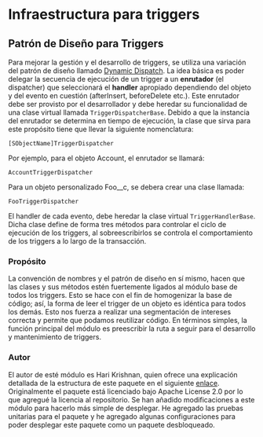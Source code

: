 # Infraestructura para triggers

## Patrón de Diseño para Triggers

Para mejorar la gestión y el desarrollo de triggers, se utiliza una variación
del patrón de diseño llamado [Dynamic Dispatch](https://en.wikipedia.org/w/index.php?title=Dynamic_dispatch&oldid=932525185).
La idea básica es poder delegar la secuencia de ejecución de un trigger a un
**enrutador** (el dispatcher) que seleccionará el **handler** apropiado
dependiendo del objeto y del evento en cuestión (afterInsert, beforeDelete
etc.). Este enrutador debe ser provisto por el desarrollador y debe heredar
su funcionalidad de una clase virtual llamada `TriggerDispatcherBase`. Debido
a que la instancia del enrutador se determina en tiempo de ejecución, la
clase que sirva para este propósito tiene que llevar la siguiente
nomenclatura:

```
[SObjectName]TriggerDispatcher
```

Por ejemplo, para el objeto Account, el enrutador se llamará:

```
AccountTriggerDispatcher
```

Para un objeto personalizado Foo__c, se debera crear una clase llamada: 

```
FooTriggerDispatcher
```

El handler de cada evento, debe heredar la clase virtual `TriggerHandlerBase`.
Dicha clase define de forma tres métodos para controlar el ciclo de ejecución de
los triggers, al sobreescribirlos se controla el comportamiento de los triggers
a lo largo de la transacción.

### Propósito

La convención de nombres y el patrón de diseño en sí mismo, hacen que las clases
y sus métodos estén fuertemente ligados al módulo base de todos los triggers.
Esto se hace con el fin de homogenizar la base de código; así, la forma de leer
el trigger de un objeto es idéntica para todos los demás. Esto nos fuerza a
realizar una segmentación de intereses correcta y permite que podamos
reutilizar código. En términos simples, la función principal del módulo es
preescribir la ruta a seguir para el desarrollo y mantenimiento de triggers.

### Autor

El autor de esté módulo es Hari Krishnan, quien ofrece una explicación detallada
de la estructura de este paquete en el siguiente
[enlace](https://code.google.com/archive/p/apex-trigger-architecture-framework/).
Originalmente el paquete está licenciado bajo Apache License 2.0 por lo que
agregué la licencia al repositorio. Se han añadido modificaciones a este módulo
para hacerlo más simple de desplegar. He agregado las pruebas unitarias para el
paquete y he agregado algunas configuraciones para poder desplegar este paquete
como un paquete desbloqueado.


